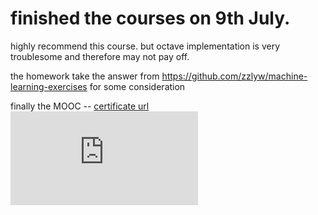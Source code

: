# finished the courses on 9th July.
highly recommend this course. but octave implementation is very troublesome and therefore may not pay off.

the homework take the answer from https://github.com/zzlyw/machine-learning-exercises for some consideration

finally the MOOC -- [certificate url](https://www.coursera.org/account/accomplishments/verify/G8NCJPLBSRGX)
![machine learning MOOC](https://github.com/Emrys-Hong/programming_notes/blob/master/machine_learning/machine_learning_Ng/Machine_learning_Ng.pdf)
